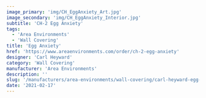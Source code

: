 ```yaml
---
image_primary: 'img/CH_EggAnxiety_Art.jpg'
image_secondary: 'img/CH_EggAnxiety_Interior.jpg'
subtitle: 'CH-2 Egg Anxiety'
tags:
  - 'Area Environments'
  - 'Wall Covering'
title: 'Egg Anxiety'
href: 'https://www.areaenvironments.com/order/ch-2-egg-anxiety'
designer: 'Carl Heyward'
category: 'Wall Covering'
manufacturer: 'Area Environments'
description: ''
slug: '/manufacturers/area-environments/wall-covering/carl-heyward-egg-anxiety'
date: '2021-02-17'
---
```

